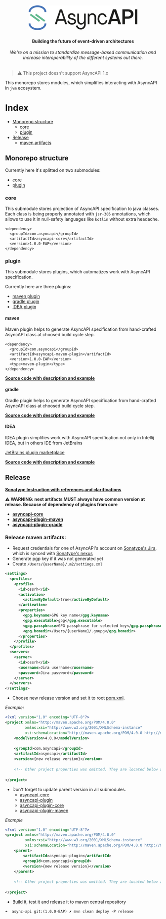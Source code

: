 <h1 align="center">
  <br>
  <a href="https://asyncapi.org"><img src="./assets/logo.png" alt="AsyncAPI logo" height="80"></a>
</h1>
<h4 align="center">Building the future of event-driven architectures</h4>
<h6 align="center">We're on a mission to standardize message-based communication and increase interoperability of the different systems out there.</h6>

> ⚠️ This project doesn't support AsyncAPI 1.x

This monorepo stores modules, which simplifies interacting with AsyncAPI in `jvm` ecosystem. 

# Index

* [Monorepo structure](#monorepo-structure)
    * [core](#core)
    * [plugin](#plugin)
* [Release](#release)
    * [maven artifacts](#release-maven-artifacts)

## Monorepo structure
Currently here it's splitted on two submodules:
* [core](#core)
* [plugin](#plugin)

### core
This submodule stores projection of AsyncAPI specification to java classes. Each class is being properly annotated with `jsr-305` annotations,
which allows to use it in null-safety languages like `kotlin` without extra headache.

```
<dependency>
  <groupId>com.asyncapi</groupId>
  <artifactId>asyncapi-core</artifactId>
  <version>1.0.0-EAP</version>
</dependency>
```

### plugin
This submodule stores plugins, which automatizes work with AsyncAPI specification.

Currently here are three plugins:
* [maven plugin](#maven)
* [gradle plugin](#gradle)
* [IDEA plugin](#idea)

#### maven
Maven plugin helps to generate AsyncAPI specification from hand-crafted AsyncAPI class at choosed build cycle step.

```
<dependency>
  <groupId>com.asyncapi</groupId>
  <artifactId>asyncapi-maven-plugin</artifactId>
  <version>1.0.0-EAP</version>
  <type>maven-plugin</type>
</dependency>
```

**[Source code with description and example](asyncapi-plugin/asyncapi-plugin-maven)**

#### gradle
Gradle plugin helps to generate AsyncAPI specification from hand-crafted AsyncAPI class at choosed build cycle step.

**[Source code with description and example](asyncapi-plugin/asyncapi-plugin-gradle)**

#### IDEA
IDEA plugin simplifies work with AsyncAPI specification not only in Intellij IDEA, but in others IDE from JetBrains

[JetBrains plugin marketplace](https://plugins.jetbrains.com/plugin/15673-asyncapi)

**[Source code with description and example](asyncapi-plugin/asyncapi-plugin-idea)**

## Release

**[Sonatype Instruction with references and clarifications](https://central.sonatype.org/pages/apache-maven.html)**

**⚠️ WARNING: next artifacts MUST always have common version at release. Because of dependency of plugins from core**
* **[asyncapi-core](./asyncapi-core)**
* **[asyncapi-plugin-maven](./asyncapi-plugin/asyncapi-plugin-maven)**
* **[asyncapi-plugin-gradle](./asyncapi-plugin/asyncapi-plugin-gradle)**

### Release maven artifacts:

* Request credentials for one of AsyncAPI's account on [Sonatype's Jira](https://issues.sonatype.org), which is synced 
with [Sonatype's nexus](https://oss.sonatype.org)
* Generate pgp key if it was not generated yet
* Create `/Users/{userName}/.m2/settings.xml`
```xml
<settings>
  <profiles>
    <profile>
      <id>ossrh</id>
      <activation>
        <activeByDefault>true</activeByDefault>
      </activation>
      <properties>
        <gpg.keyname>GPG key name</gpg.keyname>
        <gpg.executable>gpg</gpg.executable>
        <gpg.passphrase>GPG passphrase for selected key</gpg.passphrase>
        <gpg.homedir>/Users/{userName}/.gnupg</gpg.homedir>
      </properties>
    </profile>
  </profiles>
  <servers>
    <server>
      <id>ossrh</id>
      <username>Jira username</username>
      <password>Jira password</password>
    </server>
  </servers>
</settings>
```

* Choose new release version and set it to root [pom.xml](./pom.xml).

_Example:_
```xml
<?xml version="1.0" encoding="UTF-8"?>
<project xmlns="http://maven.apache.org/POM/4.0.0"
         xmlns:xsi="http://www.w3.org/2001/XMLSchema-instance"
         xsi:schemaLocation="http://maven.apache.org/POM/4.0.0 http://maven.apache.org/xsd/maven-4.0.0.xsd">
    <modelVersion>4.0.0</modelVersion>

    <groupId>com.asyncapi</groupId>
    <artifactId>asyncapi</artifactId>
    <version>{new release version}</version>

    <!-- Other project properties was omitted. They are located below and won't be updated generally -->

</project>
```

* Don't forget to update parent version in all submodules.
    * [asyncapi-core](./asyncapi-core/pom.xml)
    * [asyncapi-plugin](./asyncapi-plugin/pom.xml)
    * [asyncapi-plugin-core](./asyncapi-plugin/asyncapi-plugin-core/pom.xml)
    * [asyncapi-plugin-maven](./asyncapi-plugin/asyncapi-plugin-maven/pom.xml)

_Example_
```xml
<?xml version="1.0" encoding="UTF-8"?>
<project xmlns="http://maven.apache.org/POM/4.0.0"
         xmlns:xsi="http://www.w3.org/2001/XMLSchema-instance"
         xsi:schemaLocation="http://maven.apache.org/POM/4.0.0 http://maven.apache.org/xsd/maven-4.0.0.xsd">
    <parent>
        <artifactId>asyncapi-plugin</artifactId>
        <groupId>com.asyncapi</groupId>
        <version>{new release version}</version>
    </parent>

    <!-- Other project properties was omitted. They are located below and won't be updated generally -->

</project>
```

* Build it, test it and release it to maven central repository
```shell script
➜  async-api git:(1.0.0-EAP) ✗ mvn clean deploy -P release 
```
